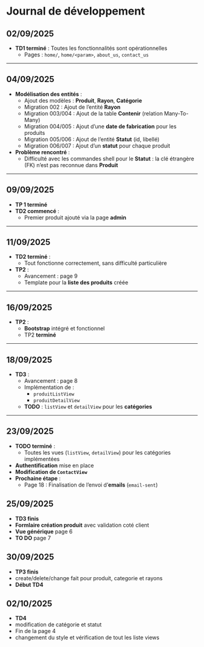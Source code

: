 # Journal de développement

## 02/09/2025
- **TD1 terminé** : Toutes les fonctionnalités sont opérationnelles
  - Pages : `home/`, `home/<param>`, `about_us`, `contact_us`

---

## 04/09/2025
- **Modélisation des entités** :
  - Ajout des modèles : **Produit**, **Rayon**, **Catégorie**
  - Migration 002 : Ajout de l’entité **Rayon**
  - Migration 003/004 : Ajout de la table **Contenir** (relation Many-To-Many)
  - Migration 004/005 : Ajout d’une **date de fabrication** pour les produits
  - Migration 005/006 : Ajout de l’entité **Statut** (id, libellé)
  - Migration 006/007 : Ajout d’un **statut** pour chaque produit
- **Problème rencontré** :
  - Difficulté avec les commandes shell pour le **Statut** : la clé étrangère (FK) n’est pas reconnue dans **Produit**

---

## 09/09/2025
- **TP 1 terminé**
- **TD2 commencé** :
  - Premier produit ajouté via la page **admin**

---

## 11/09/2025
- **TD2 terminé** :
  - Tout fonctionne correctement, sans difficulté particulière
- **TP2** :
  - Avancement : page 9
  - Template pour la **liste des produits** créée

---

## 16/09/2025
- **TP2** :
  - **Bootstrap** intégré et fonctionnel
  - TP2 **terminé**

---

## 18/09/2025
- **TD3** :
  - Avancement : page 8
  - Implémentation de :
    - `produitListView`
    - `produitDetailView`
  - **TODO** : `listView` et `detailView` pour les **catégories**

---

## 23/09/2025
- **TODO terminé** :
  - Toutes les vues (`listView`, `detailView`) pour les catégories implémentées
- **Authentification** mise en place
- **Modification de `ContactView`**
- **Prochaine étape** :
  - Page 18 : Finalisation de l’envoi d’**emails** (`email-sent`)

## 25/09/2025
- **TD3 finis**
- **Formlaire création produit** avec validation coté client
- **Vue générique** page 6
- **TO DO** page 7

## 30/09/2025
- **TP3 finis**
- create/delete/change fait pour produit, categorie et rayons
- **Début TD4**

## 02/10/2025
- **TD4**
- modification de catégorie et statut
- Fin de la page 4
- changement du style et vérification de tout les liste views
